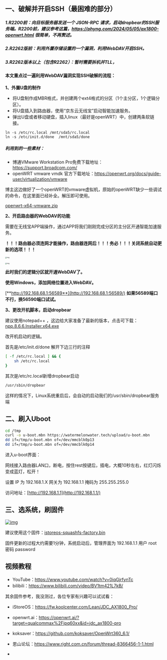 ## 一、破解并开启SSH（最困难的部分）

##### 1.R2200前：向目标服务器发送一个 JSON-RPC 请求，启动dropbear的SSH服务端。R2200前，建议参考这篇，https://phyng.com/2024/05/05/ax1800-openwrt.html 很简单，不再赘述。

##### 2.R2262版前：利用外置存储设置的一个漏洞，利用WebDAV开启SSH。

##### 3.R2262版本以上（包含R2262）：暂时需要拆机并TLL，

#### 本文重点过一遍利用WebDAV漏洞实现SSH破解的流程：

**1、外置U盘的制作**

- 将U盘制作成MBR格式，并创建两个ext4格式的分区（1个主分区，1个逻辑分区）。
- 将U盘插入到路由器，使用“京东云无线宝”启动智能加速服务。
- 弹出U盘或者移动硬盘，插入linux（最好是openWRT）中，创建两条软链接。

```
ln -s /etc/rc.local /mnt/sda5/rc.local
ln -s /etc/init.d/done  /mnt/sda5/done 
```

##### 利用到的一些素材：

- 博通VMware Workstation Pro免费下载地址：https://support.broadcom.com/
- openWRT vmware vmdk 官方下载地址：https://openwrt.org/docs/guide-user/virtualization/vmware

博主这边做好了一个openWRT的vmware虚拟机，原始的openWRT缺少一些调试的命令，在这里面已经补全。解压即可使用。

[openwrt-x64-vmware.zip](https://watermelonwater.tech/upload/openwrt-x64-vmware.zip)

**2、开启路由器的WebDAV的功能**

需要在无线宝APP端操作，通过APP将我们刚刚完成分区的主分区开通智能加速服务。

**！！！路由器必须连网才能操作，路由器连网后！！！务必！！！关闭系统自动更新的选项！！！**

[<img src="https://watermelonwater.tech/upload/image-igjc.png" alt="img" style="zoom: 33%;" />](https://watermelonwater.tech/upload/image-igjc.png)

[<img src="https://watermelonwater.tech/upload/image-qath.png" alt="img" style="zoom:33%;" />](https://watermelonwater.tech/upload/image-qath.png)

**此时我们的逻辑分区就开通WebDAV了。**

**使用Windows，添加网络位置进入WebDAV。**

[**http://192.168.68.1:56589**](http://192.168.68.1:56589/) **如果56589端口不行，换56590端口试试。**

**3、更改开机脚本，启动dropbear**

建议使用notepad++ ，这边给大家准备了最新的版本，点击可下载：[npp.8.6.6.Installer.x64.exe](https://watermelonwater.tech/upload/npp.8.6.6.Installer.x64.exe)

改开机启动的逻辑。

首先是/etc/init.d/done 解开下边三行的注释

```bash
[ -f /etc/rc.local ] && {
	sh /etc/rc.local
}
```

其次是/etc/rc.local新增dropbear启动

```bash
/usr/sbin/dropbear
```



这样的情况下，Linux系统重启后，会自动的启动我们的/usr/sbin/dropbear服务端

## 二、刷入Uboot

```bash
cd /tmp
curl -o u-boot.mbn https://watermelonwater.tech/upload/u-boot.mbn
dd if=/tmp/u-boot.mbn of=/dev/mmcblk0p13
dd if=/tmp/u-boot.mbn of=/dev/mmcblk0p14
```

进入u-boot界面：

网线接入路由器LAN口，断电，按住rest按键后，插电，大概10秒左右，红灯闪烁变成蓝灯，松开！

设置 IP 为 192.168.1.X 网关为 192.168.1.1 掩码为 255.255.255.0

访问地址：[http://192.168.1.1](http://192.168.1.1/)

## 三、选系统，刷固件

[![img](https://watermelonwater.tech/upload/image-noft.png)](https://watermelonwater.tech/upload/image-noft.png)

建议使用这个固件：[istoreos-squashfs-factory.bin](https://watermelonwater.tech/upload/istoreos-squashfs-factory.bin)

固件更新的过程大约需要1分钟，系统启动后，管理界面为 192.168.1.1 用户 root 密码 password

## 视频教程

- YouTube：https://www.youtube.com/watch?v=0iqGjrfynTc
- bilibili：https://www.bilibili.com/video/BV1tm421L7kB/

其余固件参考，我没测过，各位专家有兴趣可以试试看：

- iStoreOS：https://fw.koolcenter.com/Lean/JDC_AX1800_Pro/
- openwrt.ai：https://openwrt.ai/?target=qualcommax%2Fipq60xx&id=jdc_ax1800-pro
- koksaver：https://github.com/koksaver/OpenWrt360_6.1/
- 恩山论坛：https://www.right.com.cn/forum/thread-8366456-1-1.html

- 